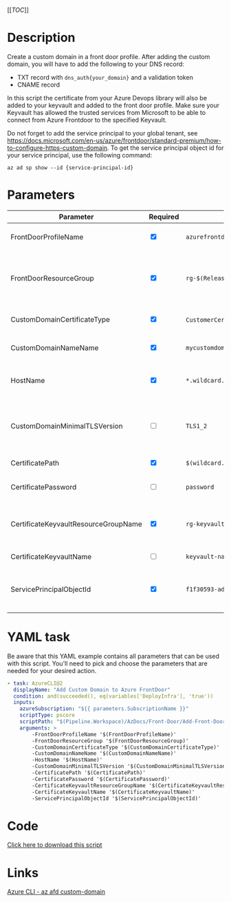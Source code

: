 [[_TOC_]]

# Description

Create a custom domain in a front door profile. After adding the custom domain, you will have to add the following to your DNS record: 
- TXT record with `dns_auth{your_domain}` and a validation token
- CNAME record

In this script the certificate from your Azure Devops library will also be added to your keyvault and added to the front door profile. Make sure your Keyvault has allowed the trusted services from Microsoft to be able to connect from Azure Frontdoor to the specified Keyvault.

Do not forget to add the service principal to your global tenant, see https://docs.microsoft.com/en-us/azure/frontdoor/standard-premium/how-to-configure-https-custom-domain. To get the service principal object id for your service principal, use the following command: 

`az ad sp show --id {service-principal-id}`


# Parameters

| Parameter                            | Required                        | Example Value                              | Description                                                          |
| ------------------------------------ | ------------------------------- | ------------------------------------------ | -------------------------------------------------------------------- |
| FrontDoorProfileName                 | <input type="checkbox" checked> | `azurefrontdoorprofile`                    | The name of the Front Door profile                                   |
| FrontDoorResourceGroup               | <input type="checkbox" checked> | `rg-$(Release.EnvironmentName)`            | The name of the resourcegroup the Front Door Profile resides in.     |
| CustomDomainCertificateType          | <input type="checkbox" checked> | `CustomerCertificate`/`ManagedCertificate` | The type of certificate you can choose.                              |
| CustomDomainNameName                 | <input type="checkbox" checked> | `mycustomdomain`                           | The name of the custom domain.                                       |
| HostName                             | <input type="checkbox" checked> | `*.wildcard.dev.com`                       | The hostname of your new custom domain.                              |
| CustomDomainMinimalTLSVersion        | <input type="checkbox">         | `TLS1_2`                                   | The minimal TLS version of your custom domain. Defaults to `TLS1_2`. |
| CertificatePath                      | <input type="checkbox" checked> | `$(wildcard.secureFilePath)`               | The path of the certificate.                                         |
| CertificatePassword                  | <input type="checkbox">         | `password`                                 | The password of the certificate.                                     |
| CertificateKeyvaultResourceGroupName | <input type="checkbox" checked> | `rg-keyvault`                              | The resourcegroup where the keyvault resides in.                     |
| CertificateKeyvaultName              | <input type="checkbox">         | `keyvault-name`                            | The name of the keyvault.                                            |
| ServicePrincipalObjectId             | <input type="checkbox" checked> | `f1f30593-adf3-430d-828e-21d32d4cc5db`     | The objectid of the Azure Frontdoor Service principal.               |

# YAML task

Be aware that this YAML example contains all parameters that can be used with this script. You'll need to pick and choose the parameters that are needed for your desired action.

```yaml
- task: AzureCLI@2
  displayName: "Add Custom Domain to Azure FrontDoor"
  condition: and(succeeded(), eq(variables['DeployInfra'], 'true'))
  inputs:
    azureSubscription: "${{ parameters.SubscriptionName }}"
    scriptType: pscore
    scriptPath: "$(Pipeline.Workspace)/AzDocs/Front-Door/Add-Front-Door-Custom-Domain.ps1"
    arguments: >
        -FrontDoorProfileName '$(FrontDoorProfileName)'
        -FrontDoorResourceGroup '$(FrontDoorResourceGroup)'
        -CustomDomainCertificateType '$(CustomDomainCertificateType)'
        -CustomDomainNameName '$(CustomDomainNameName)'
        -HostName '$(HostName)'
        -CustomDomainMinimalTLSVersion '$(CustomDomainMinimalTLSVersion)'
        -CertificatePath '$(CertificatePath)'
        -CertificatePassword '$(CertificatePassword)'
        -CertificateKeyvaultResourceGroupName '$(CertificateKeyvaultResourceGroupName)'
        -CertificateKeyvaultName '$(CertificateKeyvaultName)'
        -ServicePrincipalObjectId '$(ServicePrincipalObjectId)'
```

# Code

[Click here to download this script](../../../../../src/Front-Door/Add-Front-Door-Custom-Domain.ps1)

# Links

[Azure CLI - az afd custom-domain](https://docs.microsoft.com/en-us/cli/azure/afd/custom-domain?view=azure-cli-latest)